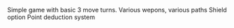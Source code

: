 Simple game with basic 3 move turns.
Various wepons, various paths
Shield option
Point deduction system
